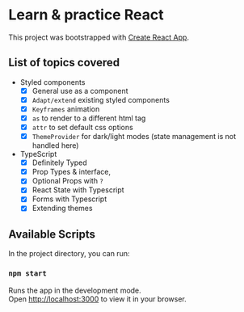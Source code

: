 # Learn & practice React

This project was bootstrapped with [Create React App](https://github.com/facebook/create-react-app).

## List of topics covered

- Styled components
  - [x] General use as a component
  - [x] `Adapt/extend` existing styled components
  - [x] `Keyframes` animation
  - [x] `as` to render to a different html tag
  - [x] `attr` to set default css options
  - [x] `ThemeProvider` for dark/light modes (state management is not handled here)
- TypeScript
  - [x] Definitely Typed
  - [x] Prop Types & interface,
  - [x] Optional Props with `?`
  - [x] React State with Typescript
  - [x] Forms with Typescript
  - [x] Extending themes

## Available Scripts

In the project directory, you can run:

### `npm start`

Runs the app in the development mode.\
Open [http://localhost:3000](http://localhost:3000) to view it in your browser.
